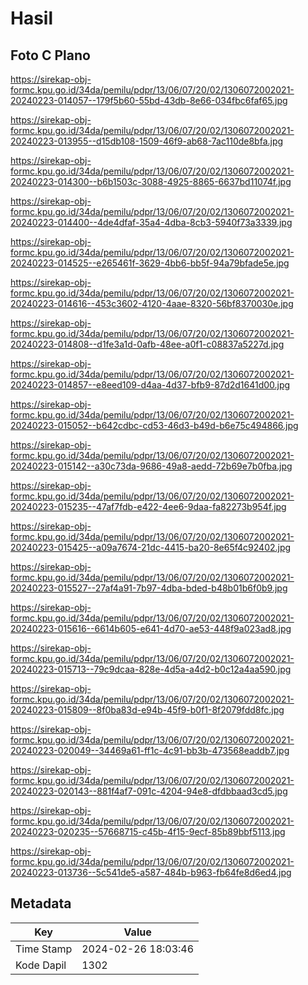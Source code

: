 # Hasil

## Foto C Plano

https://sirekap-obj-formc.kpu.go.id/34da/pemilu/pdpr/13/06/07/20/02/1306072002021-20240223-014057--179f5b60-55bd-43db-8e66-034fbc6faf65.jpg

https://sirekap-obj-formc.kpu.go.id/34da/pemilu/pdpr/13/06/07/20/02/1306072002021-20240223-013955--d15db108-1509-46f9-ab68-7ac110de8bfa.jpg

https://sirekap-obj-formc.kpu.go.id/34da/pemilu/pdpr/13/06/07/20/02/1306072002021-20240223-014300--b6b1503c-3088-4925-8865-6637bd11074f.jpg

https://sirekap-obj-formc.kpu.go.id/34da/pemilu/pdpr/13/06/07/20/02/1306072002021-20240223-014400--4de4dfaf-35a4-4dba-8cb3-5940f73a3339.jpg

https://sirekap-obj-formc.kpu.go.id/34da/pemilu/pdpr/13/06/07/20/02/1306072002021-20240223-014525--e265461f-3629-4bb6-bb5f-94a79bfade5e.jpg

https://sirekap-obj-formc.kpu.go.id/34da/pemilu/pdpr/13/06/07/20/02/1306072002021-20240223-014616--453c3602-4120-4aae-8320-56bf8370030e.jpg

https://sirekap-obj-formc.kpu.go.id/34da/pemilu/pdpr/13/06/07/20/02/1306072002021-20240223-014808--d1fe3a1d-0afb-48ee-a0f1-c08837a5227d.jpg

https://sirekap-obj-formc.kpu.go.id/34da/pemilu/pdpr/13/06/07/20/02/1306072002021-20240223-014857--e8eed109-d4aa-4d37-bfb9-87d2d1641d00.jpg

https://sirekap-obj-formc.kpu.go.id/34da/pemilu/pdpr/13/06/07/20/02/1306072002021-20240223-015052--b642cdbc-cd53-46d3-b49d-b6e75c494866.jpg

https://sirekap-obj-formc.kpu.go.id/34da/pemilu/pdpr/13/06/07/20/02/1306072002021-20240223-015142--a30c73da-9686-49a8-aedd-72b69e7b0fba.jpg

https://sirekap-obj-formc.kpu.go.id/34da/pemilu/pdpr/13/06/07/20/02/1306072002021-20240223-015235--47af7fdb-e422-4ee6-9daa-fa82273b954f.jpg

https://sirekap-obj-formc.kpu.go.id/34da/pemilu/pdpr/13/06/07/20/02/1306072002021-20240223-015425--a09a7674-21dc-4415-ba20-8e65f4c92402.jpg

https://sirekap-obj-formc.kpu.go.id/34da/pemilu/pdpr/13/06/07/20/02/1306072002021-20240223-015527--27af4a91-7b97-4dba-bded-b48b01b6f0b9.jpg

https://sirekap-obj-formc.kpu.go.id/34da/pemilu/pdpr/13/06/07/20/02/1306072002021-20240223-015616--6614b605-e641-4d70-ae53-448f9a023ad8.jpg

https://sirekap-obj-formc.kpu.go.id/34da/pemilu/pdpr/13/06/07/20/02/1306072002021-20240223-015713--79c9dcaa-828e-4d5a-a4d2-b0c12a4aa590.jpg

https://sirekap-obj-formc.kpu.go.id/34da/pemilu/pdpr/13/06/07/20/02/1306072002021-20240223-015809--8f0ba83d-e94b-45f9-b0f1-8f2079fdd8fc.jpg

https://sirekap-obj-formc.kpu.go.id/34da/pemilu/pdpr/13/06/07/20/02/1306072002021-20240223-020049--34469a61-ff1c-4c91-bb3b-473568eaddb7.jpg

https://sirekap-obj-formc.kpu.go.id/34da/pemilu/pdpr/13/06/07/20/02/1306072002021-20240223-020143--881f4af7-091c-4204-94e8-dfdbbaad3cd5.jpg

https://sirekap-obj-formc.kpu.go.id/34da/pemilu/pdpr/13/06/07/20/02/1306072002021-20240223-020235--57668715-c45b-4f15-9ecf-85b89bbf5113.jpg

https://sirekap-obj-formc.kpu.go.id/34da/pemilu/pdpr/13/06/07/20/02/1306072002021-20240223-013736--5c541de5-a587-484b-b963-fb64fe8d6ed4.jpg


## Metadata

| Key        | Value               |
| ---------- | ------------------- |
| Time Stamp | 2024-02-26 18:03:46 |
| Kode Dapil | 1302                |



